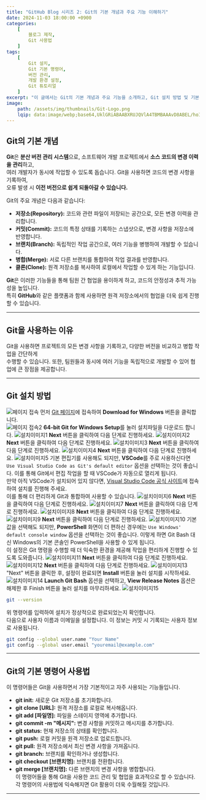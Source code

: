 ```yaml
---
title: "GitHub Blog 시리즈 2: Git의 기본 개념과 주요 기능 이해하기"
date: 2024-11-03 18:00:00 +0900 
categories: 
    [
        블로그 제작,
        Git 사용법
    ]
tags: 
    [
        Git 설치,
        Git 기본 명령어,
        버전 관리,
        개발 환경 설정,
        Git 튜토리얼
    ]
excerpt: "이 글에서는 Git의 기본 개념과 주요 기능을 소개하고, Git 설치 방법 및 기본 명령어 사용법을 단계별로 안내합니다. 또한, Git을 활용하여 소스 코드의 변경 이력을 관리하고 협업을 효과적으로 진행하는 방법을 다룹니다."
image:
    path: /assets/img/thumbnails/Git-Logo.png
    lqip: data:image/webp;base64,UklGRiABAABXRUJQVlA4TBMBAAAvD8ABEL/hoI0kR/KEy0yeP7MH0DTYNpKkqPvIvjg+88/uLYZhGElSosYlFfLPDV5dRwBAVNm2+eXaRPs0QiO1RiM827wLAH4LLBO/FSJMsgoioRUSsAmmpBZYshJiAoQbvOE+jQFufhSEUdzquyhUzb37fOtSrzq58q11uy0+eZxTw0Qk7OhHRH5z4cRwFUt4av+zkFBUxJBgoFuLbvFfQ35RgP++x9kMcBhJtmnts23b/P8/5B/b/UFE9F9sQrDKIUD5ffEnY8QMUM2/neDHPs9q7Ht26bUBYWSKtuxKw9Ws+WeFEZi+xVkYrnp8+gVKJMLkdPo92uKeANOROYe3VWQ9SRhT9ISYQgIUZESJoZgAAAA=
---
```

## Git의 기본 개념
**Git**은 **분산 버전 관리 시스템**으로, 소프트웨어 개발 프로젝트에서 **소스 코드의 변경 이력을 관리**하고,  
여러 개발자가 동시에 작업할 수 있도록 돕습니다. Git을 사용하면 코드의 변경 사항을 기록하여,  
오류 발생 시 **이전 버전으로 쉽게 되돌아갈 수 있습니다.**

Git의 주요 개념은 다음과 같습니다:  
- **저장소(Repository):** 코드와 관련 파일이 저장되는 공간으로, 모든 변경 이력을 관리합니다.
- **커밋(Commit):** 코드의 특정 상태를 기록하는 스냅샷으로, 변경 사항을 저장소에 반영합니다.
- **브랜치(Branch):** 독립적인 작업 공간으로, 여러 기능을 병행하여 개발할 수 있습니다.
- **병합(Merge):** 서로 다른 브랜치를 통합하여 작업 결과를 반영합니다.
- **클론(Clone):** 원격 저장소를 복사하여 로컬에서 작업할 수 있게 하는 기능입니다.

**Git**은 이러한 기능들을 통해 팀원 간 협업을 용이하게 하고, 코드의 안정성과 추적 가능성을 높입니다.  
특히 **GitHub**와 같은 플랫폼과 함께 사용하면 원격 저장소에서의 협업을 더욱 쉽게 진행할 수 있습니다.

---
## Git을 사용하는 이유
Git을 사용하면 프로젝트의 모든 변경 사항을 기록하고, 다양한 버전을 비교하고 병합 작업을 간단하게  
수행할 수 있습니다. 또한, 팀원들과 동시에 여러 기능을 독립적으로 개발할 수 있어 협업에 큰 장점을 제공합니다.

---
## Git 설치 방법
![페이지 접속](/assets/img/posts/github-blog-series-2/1.png)
먼저 [Git 페이지](https://git-scm.com/)에 접속하여 **Download for Windows** 버튼을 클릭합니다.  
![페이지 접속2](/assets/img/posts/github-blog-series-2/2.png)
**64-bit Git for Windows Setup**를 눌러 설치파일을 다운로드 합니다.
![설치이미지1](/assets/img/posts/github-blog-series-2/3.png)
**Next** 버튼을 클릭하여 다음 단계로 진행하세요.
![설치이미지2](/assets/img/posts/github-blog-series-2/4.png)
**Next** 버튼을 클릭하여 다음 단계로 진행하세요.
![설치이미지3](/assets/img/posts/github-blog-series-2/5.png)
**Next** 버튼을 클릭하여 다음 단계로 진행하세요.
![설치이미지4](/assets/img/posts/github-blog-series-2/6.png)
**Next** 버튼을 클릭하여 다음 단계로 진행하세요.
![설치이미지5](/assets/img/posts/github-blog-series-2/7.png)
기본 편집기를 사용해도 되지만, **VSCode**를 주로 사용하신다면 `Use Visual Studio Code as Git's default editor` 옵션을 선택하는 것이 좋습니다. 이를 통해 Git에서 편집 작업을 할 때 VSCode가 자동으로 열리게 됩니다.  
만약 아직 VSCode가 설치되어 있지 않다면, [Visual Studio Code 공식 사이트](https://code.visualstudio.com/)에 접속하여 설치를 진행해 주세요.  
이를 통해 더 편리하게 Git과 통합하여 사용할 수 있습니다.
![설치이미지6](/assets/img/posts/github-blog-series-2/8.png)
**Next** 버튼을 클릭하여 다음 단계로 진행하세요.
![설치이미지7](/assets/img/posts/github-blog-series-2/9.png)
**Next** 버튼을 클릭하여 다음 단계로 진행하세요.
![설치이미지8](/assets/img/posts/github-blog-series-2/10.png)
**Next** 버튼을 클릭하여 다음 단계로 진행하세요.
![설치이미지9](/assets/img/posts/github-blog-series-2/11.png)
**Next** 버튼을 클릭하여 다음 단계로 진행하세요.
![설치이미지10](/assets/img/posts/github-blog-series-2/12.png)
기본값을 선택해도 되지만, **PowerShell** 화면이 더 편하신 경우에는 `Use Windows' default console window` 옵션을 선택하는 것이 좋습니다. 이렇게 하면 Git Bash 대신 Windows의 기본 콘솔인 PowerShell을 사용할 수 있게 됩니다.  
이 설정은 Git 명령을 수행할 때 더 익숙한 환경을 제공해 작업을 편리하게 진행할 수 있도록 도와줍니다.
![설치이미지11](/assets/img/posts/github-blog-series-2/13.png)
**Next** 버튼을 클릭하여 다음 단계로 진행하세요.
![설치이미지12](/assets/img/posts/github-blog-series-2/14.png)
**Next** 버튼을 클릭하여 다음 단계로 진행하세요.
![설치이미지13](/assets/img/posts/github-blog-series-2/15.png)
"Next" 버튼을 클릭한 후, 설정이 완료되면 **Install** 버튼을 눌러 설치를 시작하세요.
![설치이미지14](/assets/img/posts/github-blog-series-2/16.png)
**Launch Git Bash** 옵션을 선택하고, **View Release Notes** 옵션은 해제한 후 Finish 버튼을 눌러 설치를 마무리하세요.
![설치이미지15](/assets/img/posts/github-blog-series-2/17.png)
```bash
git --version
```
위 명령어를 입력하여 설치가 정상적으로 완료되었는지 확인합니다.  
다음으로 사용자 이름과 이메일을 설정합니다. 이 정보는 커밋 시 기록되는 사용자 정보로 사용됩니다.
```bash
git config --global user.name "Your Name"
git config --global user.email "youremail@example.com"

```

---
## Git의 기본 명령어 사용법
이 명령어들은 Git을 사용하면서 가장 기본적이고 자주 사용되는 기능들입니다.
- **git init:** 새로운 Git 저장소를 초기화합니다.
- **git clone [URL]:** 원격 저장소를 로컬로 복사해옵니다.
- **git add [파일명]:** 파일을 스테이지 영역에 추가합니다.
- **git commit -m "메시지":** 변경 사항을 커밋하고 메시지를 추가합니다.
- **git status:** 현재 저장소의 상태를 확인합니다.
- **git push:** 로컬 커밋을 원격 저장소로 업로드합니다.
- **git pull:** 원격 저장소에서 최신 변경 사항을 가져옵니다.
- **git branch:** 브랜치를 확인하거나 생성합니다.
- **git checkout [브랜치명]:** 브랜치를 전환합니다.
- **git merge [브랜치명]:** 다른 브랜치의 변경 사항을 병합합니다.  
이 명령어들을 통해 Git을 사용한 코드 관리 및 협업을 효과적으로 할 수 있습니다.  
각 명령어의 사용법에 익숙해지면 Git 활용이 더욱 수월해질 것입니다.

---
